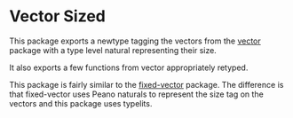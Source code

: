 # Vector Sized

This package exports a newtype tagging the vectors from the
[vector](https://hackage.haskell.org/package/vector) package with a type level
natural representing their size.

It also exports a few functions from vector appropriately retyped.

This package is fairly similar to the
[fixed-vector](https://hackage.haskell.org/package/fixed-vector) package. The
difference is that fixed-vector uses Peano naturals to represent the size tag
on the vectors and this package uses typelits.

